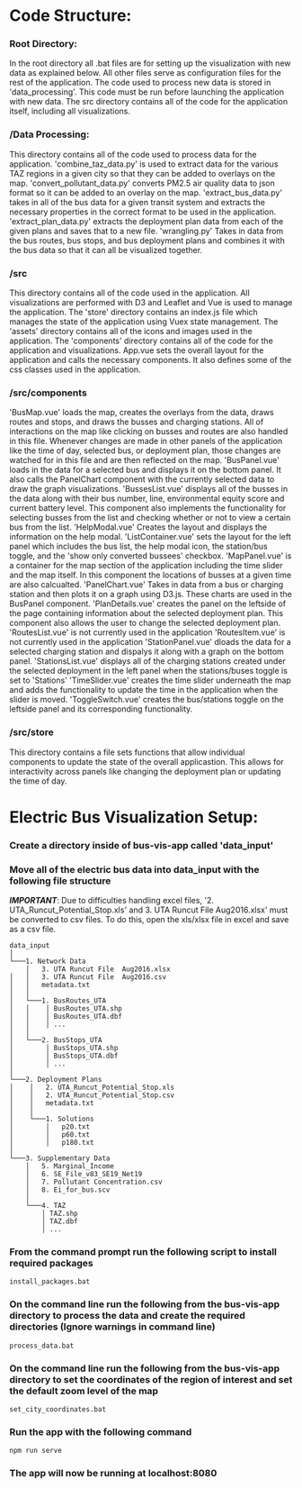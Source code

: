# Code Structure:
### Root Directory:
In the root directory all .bat files are for setting up the visualization with new data as explained below.
All other files serve as configuration files for the rest of the application. The code used to process new
data is stored in 'data_processing'. This code must be run before launching the application with new data.
The src directory contains all of the code for the application itself, including all visualizations.

### /Data Processing:
This directory contains all of the code used to process data for the application. 
'combine_taz_data.py' is used to extract data for the various TAZ regions in a given city so that they can be
added to overlays on the map.
'convert_pollutant_data.py' converts PM2.5 air quality data to json format so it can
be added to an overlay on the map. 
'extract_bus_data.py' takes in all of the bus data for a given transit system and extracts the necessary 
properties in the correct format to be used in the application.
'extract_plan_data.py' extracts the deployment plan data from each of the given plans and saves that to a new
file.
'wrangling.py' Takes in data from the bus routes, bus stops, and bus deployment plans and combines it with
the bus data so that it can all be visualized together.

### /src
This directory contains all of the code used in the application. All visualizations are performed with D3 and 
Leaflet and Vue is used to manage the application. The 'store' directory contains an index.js file which manages the 
state of the application using Vuex state management. The 'assets' directory contains all of the icons and images
used in the application. The 'components' directory contains all of the code for the application and visualizations.
App.vue sets the overall layout for the application and calls the necessary components. It also defines some of the
css classes used in the application. 

### /src/components
'BusMap.vue' loads the map, creates the overlays from the data, draws routes and stops, and draws the busses and charging
stations. All of interactions on the map like clicking on busses and routes are also handled in this file.
Whenever changes are made in other panels of the application like the time of day, selected bus, or deployment plan,
those changes are watched for in this file and are then reflected on the map.
'BusPanel.vue' loads in the data for a selected bus and displays it on the bottom panel. It also
calls the PanelChart component with the currently selected data to draw the graph visualizations.
'BussesList.vue' displays all of the busses in the data along with their bus number, line, environmental equity score
and current battery level. This component also implements the functionality for selecting busses from the list and
checking whether or not to view a certain bus from the list.
'HelpModal.vue' Creates the layout and displays the information on the help modal.
'ListContainer.vue' sets the layout for the left panel which includes the bus list, the help modal icon, the
station/bus toggle, and the 'show only converted bussees' checkbox.
'MapPanel.vue' is a container for the map section of the application including the time slider and the map itself. In this
component the locations of busses at a given time are also calcualted.
'PanelChart.vue' Takes in data from a bus or charging station and then plots it on a graph using D3.js. These charts
are used in the BusPanel component.
'PlanDetails.vue' creates the panel on the leftside of the page containing information about the selected deployment
plan. This component also allows the user to change the selected deployment plan.
'RoutesList.vue' is not currently used in the application
'RoutesItem.vue' is not currently used in the application
'StationPanel.vue' dloads the data for a selected charging station and dispalys it along with a graph on the bottom
panel.
'StationsList.vue' displays all of the charging stations created under the selected deployment in the left panel when
the stations/buses toggle is set to 'Stations'
'TimeSlider.vue' creates the time slider underneath the map and adds the functionality to update the time in the application
when the slider is moved.
'ToggleSwitch.vue' creates the bus/stations toggle on the leftside panel and its corresponding functionality.

### /src/store
This directory contains a file sets functions that allow individual components to update the state of the overall applicastion.
This allows for interactivity across panels like changing the deployment plan or updating the time of day.



# Electric Bus Visualization Setup:

### Create a directory inside of bus-vis-app called 'data_input'

### Move all of the electric bus data into data_input with the following file structure
***IMPORTANT***: Due to difficulties handling excel files, '2. UTA_Runcut_Potential_Stop.xls' and
3. UTA Runcut File  Aug2016.xlsx' must be converted to csv files. To do this, open the xls/xlsx
file in excel and save as a csv file.

```
data_input
│
└───1. Network Data
    │   3. UTA Runcut File  Aug2016.xlsx
│   │   3. UTA Runcut File  Aug2016.csv
│   │   metadata.txt
│   │
│   └───1. BusRoutes_UTA
│   │    │ BusRoutes_UTA.shp
│   │    │ BusRoutes_UTA.dbf
│   │    │ ...
│   │
│   └───2. BusStops_UTA
│        │ BusStops_UTA.shp
│        │ BusStops_UTA.dbf
│        │ ...    
│   
└───2. Deployment Plans
│    │   2. UTA_Runcut_Potential_Stop.xls
│    │   2. UTA_Runcut_Potential_Stop.csv
│    │   metadata.txt
│    │
│    └───1. Solutions  
│        │   p20.txt
│        │   p60.txt
│        │   p180.txt   
│
└───3. Supplementary Data
    │   5. Marginal_Income
    │   6. SE_File_v83_SE19_Net19 
    │   7. Pollutant Concentration.csv
    │   8. Ei_for_bus.scv  
    │
    └───4. TAZ
        │ TAZ.shp
        │ TAZ.dbf
        │ ...
```
### From the command prompt run the following script to install required packages
```
install_packages.bat
```

### On the command line run the following from the bus-vis-app directory to process the data and create the required directories (Ignore warnings in command line)
```
process_data.bat
```

### On the command line run the following from the bus-vis-app directory to set the coordinates of the region of interest and set the default zoom level of the map
```
set_city_coordinates.bat
```
### Run the app with the following command
```
npm run serve
```
### The app will now be running at localhost:8080